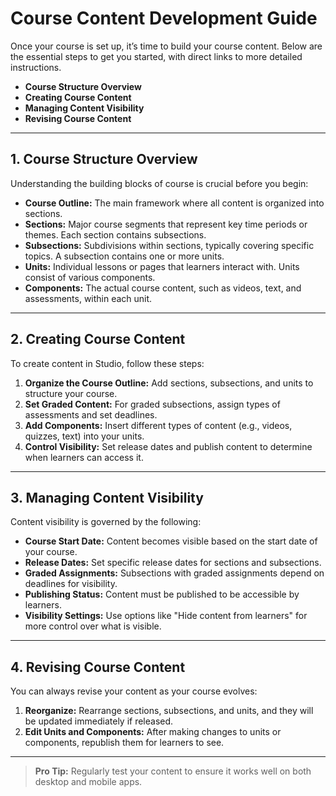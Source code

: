 # Course Content Development Guide

Once your course is set up, it’s time to build your course content. Below are the essential steps to get you started, with direct links to more detailed instructions.

- **Course Structure Overview**
- **Creating Course Content**
- **Managing Content Visibility**
- **Revising Course Content**

---

## 1. Course Structure Overview

Understanding the building blocks of course is crucial before you begin:

- **Course Outline:** The main framework where all content is organized into sections.
- **Sections:** Major course segments that represent key time periods or themes. Each section contains subsections.
- **Subsections:** Subdivisions within sections, typically covering specific topics. A subsection contains one or more units.
- **Units:** Individual lessons or pages that learners interact with. Units consist of various components.
- **Components:** The actual course content, such as videos, text, and assessments, within each unit.

---

## 2. Creating Course Content

To create content in Studio, follow these steps:

1. **Organize the Course Outline:** Add sections, subsections, and units to structure your course.
2. **Set Graded Content:** For graded subsections, assign types of assessments and set deadlines.
3. **Add Components:** Insert different types of content (e.g., videos, quizzes, text) into your units.
4. **Control Visibility:** Set release dates and publish content to determine when learners can access it.

---

## 3. Managing Content Visibility

Content visibility is governed by the following:

- **Course Start Date:** Content becomes visible based on the start date of your course.
- **Release Dates:** Set specific release dates for sections and subsections.
- **Graded Assignments:** Subsections with graded assignments depend on deadlines for visibility.
- **Publishing Status:** Content must be published to be accessible by learners.
- **Visibility Settings:** Use options like "Hide content from learners" for more control over what is visible.

---

## 4. Revising Course Content

You can always revise your content as your course evolves:

1. **Reorganize:** Rearrange sections, subsections, and units, and they will be updated immediately if released.
2. **Edit Units and Components:** After making changes to units or components, republish them for learners to see.

---

> **Pro Tip:** Regularly test your content to ensure it works well on both desktop and mobile apps.

